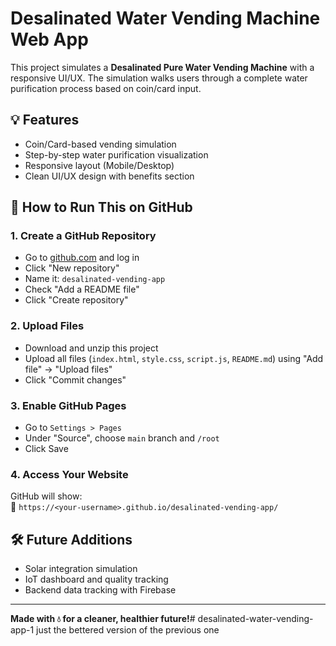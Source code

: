 # Desalinated Water Vending Machine Web App

This project simulates a **Desalinated Pure Water Vending Machine** with a responsive UI/UX. The simulation walks users through a complete water purification process based on coin/card input.

## 💡 Features

- Coin/Card-based vending simulation
- Step-by-step water purification visualization
- Responsive layout (Mobile/Desktop)
- Clean UI/UX design with benefits section

## 🚀 How to Run This on GitHub

### 1. Create a GitHub Repository

- Go to [github.com](https://github.com) and log in
- Click "New repository"
- Name it: `desalinated-vending-app`
- Check "Add a README file"
- Click "Create repository"

### 2. Upload Files

- Download and unzip this project
- Upload all files (`index.html`, `style.css`, `script.js`, `README.md`) using "Add file" → "Upload files"
- Click "Commit changes"

### 3. Enable GitHub Pages

- Go to `Settings > Pages`
- Under "Source", choose `main` branch and `/root`
- Click Save

### 4. Access Your Website

GitHub will show:  
🔗 `https://<your-username>.github.io/desalinated-vending-app/`

## 🛠 Future Additions

- Solar integration simulation
- IoT dashboard and quality tracking
- Backend data tracking with Firebase

---
**Made with 💧 for a cleaner, healthier future!**# desalinated-water-vending-app-1
just the bettered version of the previous one
